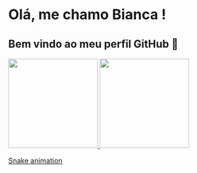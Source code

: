 


# Olá, me chamo Bianca ! 
## Bem vindo ao meu perfil GitHub 👋
<div>
<a href="https://github.com/Biancapinz">
<img loading="lazy" height="180em" src="https://github-readme-stats.vercel.app/api/top-langs/?username=Biancapinz&layout=compact&langs_count=7&theme=dracula"/>
<img loading="lazy" height="180em" src="https://github-readme-stats.vercel.app/api?username=Biancapinz&show_icons=true&theme=dracula&include_all_commits=true&count_private=true"/>
</div>


[Snake animation](https://github.com/Biancapinz/Biancapinz/blob/output/github-contribution-grid-snake.svg)
